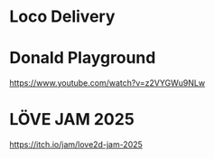 # Loco Delivery


# Donald Playground
https://www.youtube.com/watch?v=z2VYGWu9NLw

# LÖVE JAM 2025
https://itch.io/jam/love2d-jam-2025